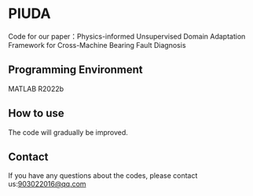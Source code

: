 # PIUDA
Code for our paper：Physics-informed Unsupervised Domain Adaptation Framework for Cross-Machine Bearing Fault Diagnosis 
## Programming Environment
MATLAB R2022b
## How to use
The code will gradually be improved.
## Contact
If you have any questions about the codes, please contact us:903022016@qq.com
